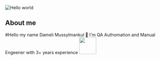 

<img src="https://raw.githubusercontent.com/sagar-viradiya/sagar-viradiya/master/resources/banner.png" alt="Hello world">

<p align="center"> 

</p>


## About me
#Hello my name Dameli Mussylmankul :wave: I'm QA Authomation and Manual Engeener with 3+ years experience <img src="https://media.giphy.com/media/WUlplcMpOCEmTGBtBW/giphy.gif" width="55">

<!--
**dameli555/dameli555** is a ✨ _special_ ✨ repository because its `README.md` (this file) appears on your GitHub profile.

Here are some ideas to get you started:

- 🔭 I’m currently working on ...
- 🌱 I’m currently learning ...
- 👯 I’m looking to collaborate on ...
- 🤔 I’m looking for help with ...
- 💬 Ask me about ...
- 📫 How to reach me: ...
- 😄 Pronouns: ...
- ⚡ Fun fact: ...
-->
